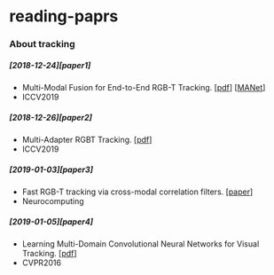 # reading-paprs

### About tracking

##### [2018-12-24][paper1]
* Multi-Modal Fusion for End-to-End RGB-T Tracking. [[pdf](https://arxiv.org/pdf/1908.11714v1.pdf)] [[MANet](https://github.com/Alexadlu/MANet)]
* ICCV2019

##### [2018-12-26][paper2]
* Multi-Adapter RGBT Tracking. [[pdf](https://arxiv.org/pdf/1907.07485.pdf)]
* ICCV2019

##### [2019-01-03][paper3]
* Fast RGB-T tracking via cross-modal correlation filters. [[paper](https://pdf.sciencedirectassets.com/271597/1-s2.0-S0925231219X00041/1-s2.0-S0925231219300347/main.pdf?X-Amz-Security-Token=IQoJb3JpZ2luX2VjEPP%2F%2F%2F%2F%2F%2F%2F%2F%2F%2FwEaCXVzLWVhc3QtMSJGMEQCIDhF56sYRXWN66GtkYleCk9oKYzFsF3x%2FeW4tNl%2Bd3D5AiB%2FxvMnMBUOm1FdJDXa8mAk7y5zpYRog4uwaBsTRDeO9iq0AwhrEAIaDDA1OTAwMzU0Njg2NSIMDjW1e5%2F8ou%2BcDTmwKpED47CoTZ9i%2F%2F5QQoDOndLVtknKk9%2FRPeL7UYd09KhN7OFKOrxKVjNsP8BWnOH3%2B3Tr7dTKZKZN%2BZsOmN0wrmkEGtTRqpnr0whv4F9TJMXgpamda39p1dnL4HNkibTWBYB8H6F42fxXW25E7QwNEunxTS1k7DHScVSR%2BSxcKzBsSNe9SWeFoTQjJdszOmshPVUM6CgPhs920tvOTlgrplUQdWR%2BCNWG1smSgOVYyBdle3ut9gmLy35FxwbHqyE%2F4WaVk9%2B2pJvy9rk0BRexyX712lDZJeK9pI2NEjmyySKdz1ySbJgpT2jh5gQR7g%2BtFuDLGeuZKIM3qIOblH%2BGwQWzMRnXbqU%2BUNXf33q5zZIaaacGy%2Bb2UWQ%2BPjCCr3JZmsmUGCUbpdnBNFlauML0N8jgKm4JUkLw2%2B9bB7qlxJeEFKJ80axYYPfEV4krlZEIRcijBdwv73ygrqxYI5LJmyxt99mpMSK9EPEzbpiEeA2mJyTsZZnGvAX9wJTW9X56L2goPdcPxjVEykcb7GVYv8%2B%2BIEsw1I3F8AU67AFT69iGWgYx5cnde4z58UOqZYnFyKCkiDcS4xsiQh4eUS1vBAcWvc3YtaCJgawHN35W8cGpz2PXp%2F%2BKEvPxUZDHrooo%2Fpj3kJcauyC2v%2Fg4Tczg1aNWK%2F4%2FBheV9NULf5uG7lipqL245L%2FbnSTQGajB%2FfYVczSHZpmqBkFvjidKERbcp%2FGwkUVGhwpPb8AR320Bb1xyPWKnncLhsz0HKM%2BI5aSZYxsaCCqEtI9m0Y%2FYgyJuR%2FwO4cB%2FHlGnloxsstx8P%2FmOm5Ms1P8bxCd29HJVZkYKgoXfyOzHAjmBiAJ8yPMol6IKwM7HKAcINA%3D%3D&X-Amz-Algorithm=AWS4-HMAC-SHA256&X-Amz-Date=20200105T024537Z&X-Amz-SignedHeaders=host&X-Amz-Expires=300&X-Amz-Credential=ASIAQ3PHCVTYZWRC7F7I%2F20200105%2Fus-east-1%2Fs3%2Faws4_request&X-Amz-Signature=1a678ed2c1c7491a0b4af8d86f4723c55432be9ea4c39da032d1960a599e5825&hash=7baaf4cd5995b16cc5ae524fe1404e17aa33b9017e6545c9e8f8d3bd16040540&host=68042c943591013ac2b2430a89b270f6af2c76d8dfd086a07176afe7c76c2c61&pii=S0925231219300347&tid=spdf-966edf11-e409-40ff-ba45-21cb0c3a2a8a&sid=456196b9425c2241c74a7853b4b95bd4fed8gxrqa&type=client)]
* Neurocomputing


##### [2019-01-05][paper4]
* Learning Multi-Domain Convolutional Neural Networks for Visual Tracking. [[pdf](https://ieeexplore.ieee.org/stamp/stamp.jsp?tp=&arnumber=7780834)]
* CVPR2016

